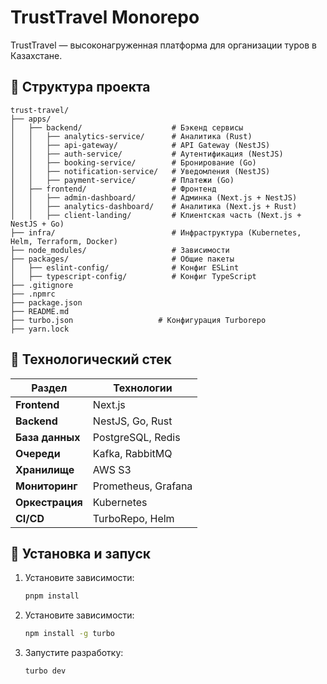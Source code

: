 # TrustTravel Monorepo

TrustTravel — высоконагруженная платформа для организации туров в Казахстане.

## 📂 Структура проекта

```plaintext
trust-travel/
├── apps/
│   ├── backend/                    # Бэкенд сервисы
│   │   ├── analytics-service/      # Аналитика (Rust)
│   │   ├── api-gateway/            # API Gateway (NestJS)
│   │   ├── auth-service/           # Аутентификация (NestJS)
│   │   ├── booking-service/        # Бронирование (Go)
│   │   ├── notification-service/   # Уведомления (NestJS)
│   │   ├── payment-service/        # Платежи (Go)
│   ├── frontend/                   # Фронтенд
│   │   ├── admin-dashboard/        # Админка (Next.js + NestJS)
│   │   ├── analytics-dashboard/    # Аналитика (Next.js + Rust)
│   │   ├── client-landing/         # Клиентская часть (Next.js + NestJS + Go)
├── infra/                          # Инфраструктура (Kubernetes, Helm, Terraform, Docker)
├── node_modules/                   # Зависимости
├── packages/                       # Общие пакеты
│   ├── eslint-config/              # Конфиг ESLint
│   ├── typescript-config/          # Конфиг TypeScript
├── .gitignore
├── .npmrc
├── package.json
├── README.md
├── turbo.json                   # Конфигурация Turborepo
├── yarn.lock
```

## 🚀 Технологический стек

| Раздел            | Технологии |
|------------------|------------|
| **Frontend**     | Next.js |
| **Backend**      | NestJS, Go, Rust |
| **База данных**  | PostgreSQL, Redis |
| **Очереди**      | Kafka, RabbitMQ |
| **Хранилище**    | AWS S3 |
| **Мониторинг**   | Prometheus, Grafana |
| **Оркестрация**  | Kubernetes |
| **CI/CD**        | TurboRepo, Helm |

## 📌 Установка и запуск

1. Установите зависимости:
   ```sh
   pnpm install
   ```

2. Установите зависимости:
   ```sh
   npm install -g turbo
   ```
   
3. Запустите разработку:
   ```sh
   turbo dev
   ```

